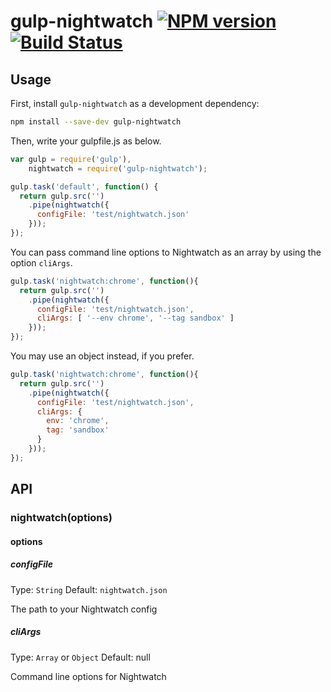 # gulp-nightwatch [![NPM version][npm-image]][npm-url] [![Build Status][travis-image]][travis-url]

## Usage

First, install `gulp-nightwatch` as a development dependency:

```sh
npm install --save-dev gulp-nightwatch
```

Then, write your gulpfile.js as below.

```javascript
var gulp = require('gulp'),
    nightwatch = require('gulp-nightwatch');

gulp.task('default', function() {
  return gulp.src('')
    .pipe(nightwatch({
      configFile: 'test/nightwatch.json'
    }));
});
```

You can pass command line options to Nightwatch as an array by using the option `cliArgs`.

```javascript
gulp.task('nightwatch:chrome', function(){
  return gulp.src('')
    .pipe(nightwatch({
      configFile: 'test/nightwatch.json',
      cliArgs: [ '--env chrome', '--tag sandbox' ]
    }));
});
```

You may use an object instead, if you prefer.

```javascript
gulp.task('nightwatch:chrome', function(){
  return gulp.src('')
    .pipe(nightwatch({
      configFile: 'test/nightwatch.json',
      cliArgs: {
        env: 'chrome',
        tag: 'sandbox'
      }
    }));
});
```

## API

### nightwatch(options)

#### options

##### configFile

Type: `String`
Default: `nightwatch.json`

The path to your Nightwatch config

##### cliArgs

Type: `Array` or `Object`
Default: null

Command line options for Nightwatch


[npm-image]: https://img.shields.io/npm/v/gulp-nightwatch.svg
[npm-url]: https://www.npmjs.com/package/gulp-nightwatch
[travis-image]: https://img.shields.io/travis/tatsuyafw/gulp-nightwatch.svg
[travis-url]: https://travis-ci.org/tatsuyafw/gulp-nightwatch
